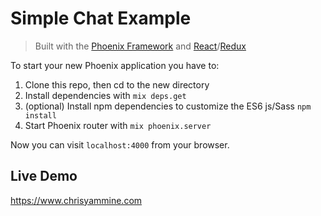 # Simple Chat Example
> Built with the [Phoenix Framework](https://github.com/phoenixframework/phoenix) and [React](https://facebook.github.io/react/)/[Redux](http://redux.js.org/docs/introduction/)

To start your new Phoenix application you have to:

1. Clone this repo, then cd to the new directory
2. Install dependencies with `mix deps.get`
3. (optional) Install npm dependencies to customize the ES6 js/Sass `npm install`
4. Start Phoenix router with `mix phoenix.server`

Now you can visit `localhost:4000` from your browser.

## Live Demo
https://www.chrisyammine.com

